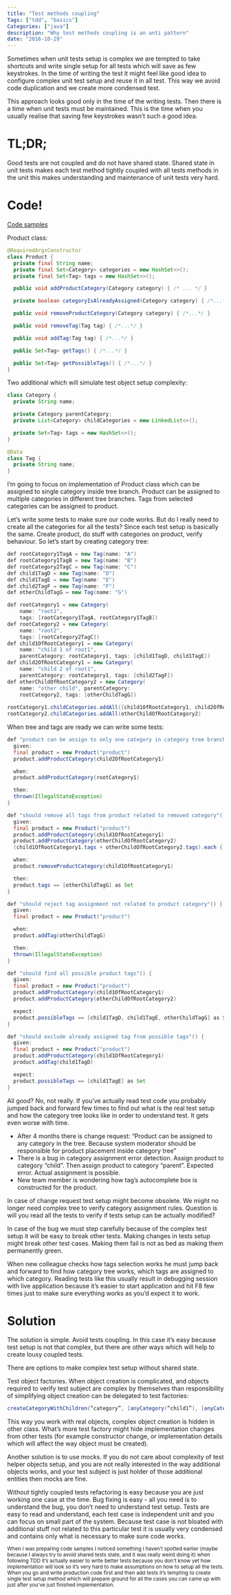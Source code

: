 ```yaml
---
title: "Test methods coupling"
Tags: ["tdd", "basics"]
Categories: ["java"]
description: "Why test methods coupling is an anti pattern"
date: "2016-10-29"
---
```


Sometimes when unit tests setup is complex we are tempted to take shortcuts and write single setup
for all tests which will save as few keystrokes. In the time of writing the test it might feel like
good idea to configure complex unit test setup and reuse it in all test. This way we avoid code
duplication and we create more condensed test.

This approach looks good only in the time of the writing tests. Then there is a time when unit tests
must be maintained. This is the time when you usually realise that saving few keystrokes wasn’t such
a good idea.

<!--more-->

# TL;DR;

Good tests are not coupled and do not have shared state. Shared state in unit tests makes each test
method tightly coupled with all tests methods in the unit this makes understanding and maintenance
of unit tests very hard.

# Code!

[Code samples](https://github.com/pchudzik/blog-example-test-coupling)

Product class:

```java
@RequiredArgsConstructor
class Product {
  private final String name;
  private final Set<Category> categories = new HashSet<>();
  private final Set<Tag> tags = new HashSet<>();

  public void addProductCategory(Category category) { /* ... */ }

  private boolean categoryIsAlreadyAssigned(Category category) { /*...*/ }

  public void removeProductCategory(Category category) { /*...*/ }

  public void removeTag(Tag tag) { /*...*/ }

  public void addTag(Tag tag) { /*...*/ }

  public Set<Tag> getTags() { /*...*/ }

  public Set<Tag> getPossibleTags() { /*...*/ }
}
```

Two additional which will simulate test object setup complexity:

```java
class Category {
  private String name;

  private Category parentCategory;
  private List<Category> childCategories = new LinkedList<>();

  private Set<Tag> tags = new HashSet<>();
}

@Data
class Tag {
  private String name;
}
```

I’m going to focus on implementation of Product class which can be assigned to single category
inside tree branch. Product can be assigned to multiple categories in different tree branches. Tags
from selected categories can be assigned to product.


Let’s write some tests to make sure our code works. But do I really need to create all the
categories for all the tests? Since each test setup is basically the same. Create product, do stuff
with categories on product, verify behaviour. So let’s start by creating category tree:

```java
def rootCategory1TagA = new Tag(name: "A")
def rootCategory1TagB = new Tag(name: "B")
def rootCategory2TagC = new Tag(name: "C")
def child1TagD = new Tag(name: "D")
def child1TagE = new Tag(name: "E")
def child2TagF = new Tag(name: "F")
def otherChildTagG = new Tag(name: "G")

def rootCategory1 = new Category(
    name: "root1", 
    tags: [rootCategory1TagA, rootCategory1TagB])
def rootCategory2 = new Category(
    name: "root2", 
    tags: [rootCategory2TagC])
def child1OfRootCategory1 = new Category(
    name: "child 1 of root1", 
    parentCategory: rootCategory1, tags: [child1TagD, child1TagE])
def child2OfRootCategory1 = new Category(
    name: "child 2 of root1", 
    parentCategory: rootCategory1, tags: [child2TagF])
def otherChildOfRootCategory2 = new Category(
    name: "other child", parentCategory: 
    rootCategory2, tags: [otherChildTagG])
        
rootCategory1.childCategories.addAll([child1OfRootCategory1, child2OfRootCategory1])
rootCategory2.childCategories.addAll(otherChildOfRootCategory2)
```

When tree and tags are ready we can write some tests:
```java
def "product can be assign to only one category in category tree branch"() {
  given:
  final product = new Product("product")
  product.addProductCategory(child2OfRootCategory1)

  when:
  product.addProductCategory(rootCategory1)

  then:
  thrown(IllegalStateException)
}

def "should remove all tags from product related to removed category"() {
  given:
  final product = new Product("product")
  product.addProductCategory(child1OfRootCategory1)
  product.addProductCategory(otherChildOfRootCategory2)
  (child1OfRootCategory1.tags + otherChildOfRootCategory2.tags).each { product.addTag(it) }

  when:
  product.removeProductCategory(child1OfRootCategory1)

  then:
  product.tags == [otherChildTagG] as Set
}

def "should reject tag assignment not related to product category"() {
  given:
  final product = new Product("product")

  when:
  product.addTag(otherChildTagG)

  then:
  thrown(IllegalStateException)
}

def "should find all possible product tags"() {
  given:
  final product = new Product("product")
  product.addProductCategory(child1OfRootCategory1)
  product.addProductCategory(otherChildOfRootCategory2)

  expect:
  product.possibleTags == [child1TagD, child1TagE, otherChildTagG] as Set
}

def "should exclude already assigned tag from possible tags"() {
  given:
  final product = new Product("product")
  product.addProductCategory(child1OfRootCategory1)
  product.addTag(child1TagD)

  expect:
  product.possibleTags == [child1TagE] as Set
}
```

All good? No, not really. If you’ve actually read test code you probably jumped back and forward few
times to find out what is the real test setup and how the category tree looks like in order to
understand test. It gets even worse with time.

* After 4 months there is change request: “Product can be assigned to any category in the tree.
 Because system moderator should be responsible for product placement inside category tree”
* There is a bug in category assignment error detection. Assign product to category “child”. Then
 assign product to category “parent”. Expected error. Actual assignment is possible.
* New team member is wondering how tag’s autocomplete box is constructed for the product.

In case of change request test setup might become obsolete. We might no longer need complex tree to
verify category assignment rules. Question is will you read all the tests to verify if tests setup
can be actually modified?

In case of the bug we must step carefully because of the complex test setup it will be easy to break
other tests. Making changes in tests setup might break other test cases. Making them fail is not as
bed as making them permanently green.

When new colleague checks how tags selection works he must jump back and forward to find how
category tree works, which tags are assigned to which category. Reading tests like this usually
result in debugging session with live application because it’s easier to start application and hit
F8 few times just to make sure everything works as you’d expect it to work.

# Solution 

The solution is simple. Avoid tests coupling. In this case it’s easy because test setup is not that
complex, but there are other ways which will help to create lousy coupled tests.


There are options to make complex test setup without shared state.

Test object factories. When object creation is complicated, and objects required to verify test
subject are complex by themselves than responsibility of simplifying object creation can be
delegated to test factories:
 
```java
createCategoryWithChildren(“category”, [anyCategory(“child1”), [anyCategory(“child2”)].
```

This way you work with real objects, complex object creation is hidden in other class. What’s more
test factory might hide implementation changes from other tests (for example constructor change, or
implementation details which will affect the way object must be created).

Another solution is to use mocks. If you do not care about complexity of test helper objects setup,
and you are not really interested in the way additional objects works, and your test subject is just
holder of those additional entities then mocks are fine.


Without tightly coupled tests refactoring is easy because you are just working one case at the time.
Bug fixing is easy - all you need is to understand the bug, you don’t need to understand test setup.
Tests are easy to read and understand, each test case is independent unit and you can focus on small
part of the system. Because test case is not bloated with additional stuff not related to this
particular test it is usually very condensed and contains only what is necessary to make sure code
works.

<small> When I was preparing code samples I noticed something I haven’t spotted earlier (maybe
because I always try to avoid shared tests state, and it was really weird doing it) when following
TDD it’s actually easier to write better tests because you don’t know yet how implementation will
look so it’s very hard to make assumptions on how to setup all the tests. When you go and write
production code first and then add tests it’s tempting to create single test setup method which will
prepare ground for all the cases you can came up with just after you’ve just finished
implementation. </small>
